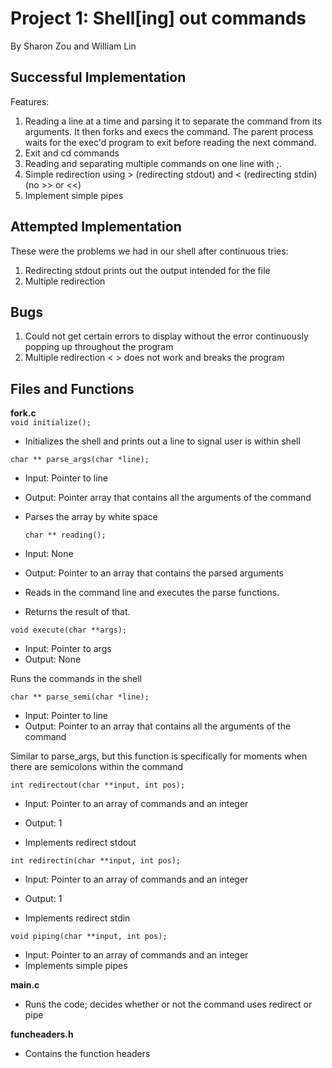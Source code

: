# Project 1: Shell[ing] out commands
By Sharon Zou and William Lin

## Successful Implementation

Features:
1. Reading a line at a time and parsing it to separate the command from its arguments. It then forks and execs the command. The parent process waits for the exec'd program to exit before reading the next command.
2. Exit and cd commands
3. Reading and separating multiple commands on one line with ;.   
4. Simple redirection using > (redirecting stdout) and < (redirecting stdin) (no >> or <<)
5. Implement simple pipes

## Attempted Implementation
These were the problems we had in our shell after continuous tries:
1. Redirecting stdout prints out the output intended for the file
2. Multiple redirection

## Bugs
1. Could not get certain errors to display without the error continuously popping up throughout the program
2. Multiple redirection < > does not work and breaks the program

## Files and Functions
<b> fork.c </b>
<br/>
  `void initialize();`
- Initializes the shell and prints out a line to signal user is within shell

 `char ** parse_args(char *line);`
- Input: Pointer to line
- Output: Pointer array that contains all the arguments of the command

- Parses the array by white space

  `char ** reading();`
- Input: None
- Output: Pointer to an array that contains the parsed arguments

- Reads in the command line and executes the parse functions.
- Returns the result of that.

 `void execute(char **args);`
- Input: Pointer to args
- Output: None

Runs the commands in the shell

 `char ** parse_semi(char *line);`
- Input: Pointer to line
- Output: Pointer to an array that contains all the arguments of the command

Similar to parse_args, but this function is specifically for moments when there are semicolons within the command

 `int redirectout(char **input, int pos);`
- Input: Pointer to an array of commands and an integer
- Output: 1

- Implements redirect stdout

 `int redirectin(char **input, int pos);`
- Input: Pointer to an array of commands and an integer
- Output: 1

- Implements redirect stdin

 `void piping(char **input, int pos);`
- Input: Pointer to an array of commands and an integer
- Implements simple pipes

<b> main.c </b>
- Runs the code; decides whether or not the command uses redirect or pipe

<b> funcheaders.h </b>
- Contains the function headers
